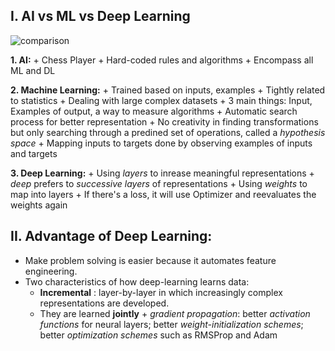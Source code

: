 ## I. AI vs ML vs Deep Learning
![comparison](./comparison.png)

**1. AI:**
    + Chess Player
    + Hard-coded rules and algorithms
    + Encompass all ML and DL
    
**2. Machine Learning:**
    + Trained based on inputs, examples
    + Tightly related to statistics
    + Dealing with large complex datasets
    + 3 main things: Input, Examples of output, a way to measure algorithms
    + Automatic search process for better representation
    + No creativity in finding transformations but only searching through a predined set of operations, called a *hypothesis space*
    + Mapping inputs to targets done by observing examples of inputs and targets
    
**3. Deep Learning:**
    + Using *layers* to inrease meaningful representations
    + *deep* prefers to *successive layers* of representations
    + Using *weights* to map into layers
    + If there's a loss, it will use Optimizer and reevaluates the weights again

## II. Advantage of Deep Learning:
    
    
   + Make problem solving is easier because it automates feature engineering.
   + Two characteristics of how deep-learning learns data:
       + **Incremental** : layer-by-layer in which increasingly complex representations are developed. 
       + They are learned **jointly**
    + *gradient propagation*: better *activation functions* for neural layers; better *weight-initialization schemes*; better *optimization schemes* such as RMSProp and Adam 